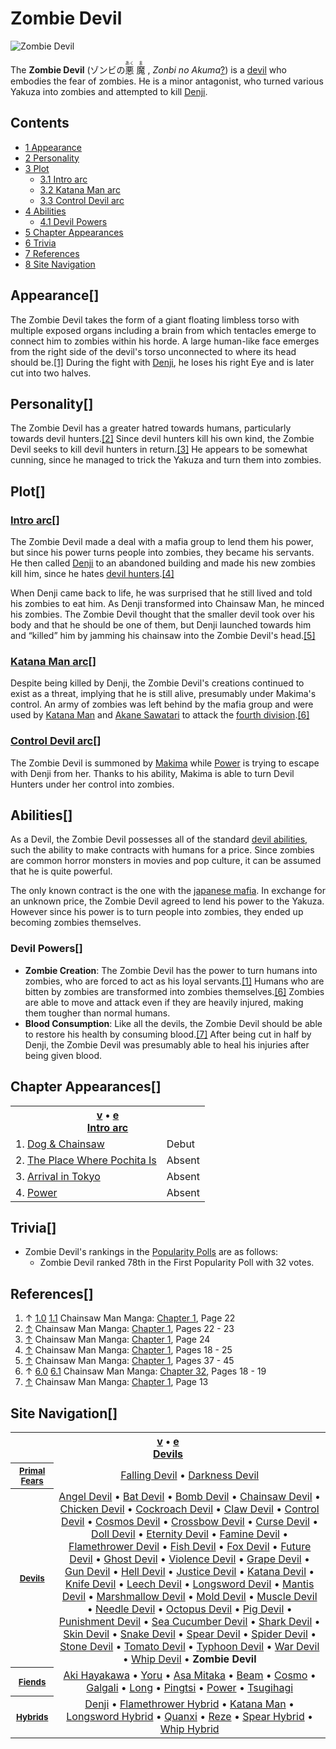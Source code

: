 # Zombie Devil

![Zombie Devil](https://static.wikia.nocookie.net/chainsaw-man/images/e/e0/Zombie_Devil_anime.png)

The **Zombie Devil** (ゾンビの<ruby lang="ja"><rb>悪</rb><rp> (</rp><rt>あく</rt><rp>) </rp></ruby> <ruby lang="ja"><rb>魔</rb><rp> (</rp><rt>ま</rt><rp>) </rp></ruby> , _Zonbi no Akuma_[?](http://en.wikipedia.org/wiki/Help:Installing_Japanese_character_sets "wikipedia:Help:Installing Japanese character sets")) is a [devil](/wiki/Devil "Devil") who embodies the fear of zombies. He is a minor antagonist, who turned various Yakuza into zombies and attempted to kill [Denji](/wiki/Denji "Denji").

## Contents

-   [1 Appearance](#Appearance)
-   [2 Personality](#Personality)
-   [3 Plot](#Plot)
    -   [3.1 Intro arc](#Intro_arc)
    -   [3.2 Katana Man arc](#Katana_Man_arc)
    -   [3.3 Control Devil arc](#Control_Devil_arc)
-   [4 Abilities](#Abilities)
    -   [4.1 Devil Powers](#Devil_Powers)
-   [5 Chapter Appearances](#Chapter_Appearances)
-   [6 Trivia](#Trivia)
-   [7 References](#References)
-   [8 Site Navigation](#Site_Navigation)

## Appearance\[[](https://auth.fandom.com/signin?redirect=https%3A%2F%2Fchainsaw-man.fandom.com%2Fwiki%2FZombie_Devil%3Fveaction%3Dedit%26section%3D1&uselang=en "Sign in to edit")\]

The Zombie Devil takes the form of a giant floating limbless torso with multiple exposed organs including a brain from which tentacles emerge to connect him to zombies within his horde. A large human-like face emerges from the right side of the devil's torso unconnected to where its head should be.[\[1\]](#cite_note-Ch1Pg22-1) During the fight with [Denji](/wiki/Denji "Denji"), he loses his right Eye and is later cut into two halves.

## Personality\[[](https://auth.fandom.com/signin?redirect=https%3A%2F%2Fchainsaw-man.fandom.com%2Fwiki%2FZombie_Devil%3Fveaction%3Dedit%26section%3D2&uselang=en "Sign in to edit")\]

The Zombie Devil has a greater hatred towards humans, particularly towards devil hunters.[\[2\]](#cite_note-Ch1Pg22_-_23-2) Since devil hunters kill his own kind, the Zombie Devil seeks to kill devil hunters in return.[\[3\]](#cite_note-Ch1Pg24-3) He appears to be somewhat cunning, since he managed to trick the Yakuza and turn them into zombies.

## Plot\[[](https://auth.fandom.com/signin?redirect=https%3A%2F%2Fchainsaw-man.fandom.com%2Fwiki%2FZombie_Devil%3Fveaction%3Dedit%26section%3D3&uselang=en "Sign in to edit")\]

### [Intro arc](/wiki/Intro_arc "Intro arc")\[[](https://auth.fandom.com/signin?redirect=https%3A%2F%2Fchainsaw-man.fandom.com%2Fwiki%2FZombie_Devil%3Fveaction%3Dedit%26section%3D4&uselang=en "Sign in to edit")\]

The Zombie Devil made a deal with a mafia group to lend them his power, but since his power turns people into zombies, they became his servants. He then called [Denji](/wiki/Denji "Denji") to an abandoned building and made his new zombies kill him, since he hates [devil hunters](/wiki/Devil_Hunter "Devil Hunter").[\[4\]](#cite_note-Ch1Pg18_-_25-4)

When Denji came back to life, he was surprised that he still lived and told his zombies to eat him. As Denji transformed into Chainsaw Man, he minced his zombies. The Zombie Devil thought that the smaller devil took over his body and that he should be one of them, but Denji launched towards him and “killed” him by jamming his chainsaw into the Zombie Devil's head.[\[5\]](#cite_note-Ch1Pg37_-_45-5)

### [Katana Man arc](/wiki/Katana_Man_arc "Katana Man arc")\[[](https://auth.fandom.com/signin?redirect=https%3A%2F%2Fchainsaw-man.fandom.com%2Fwiki%2FZombie_Devil%3Fveaction%3Dedit%26section%3D5&uselang=en "Sign in to edit")\]

Despite being killed by Denji, the Zombie Devil's creations continued to exist as a threat, implying that he is still alive, presumably under Makima's control. An army of zombies was left behind by the mafia group and were used by [Katana Man](/wiki/Katana_Man "Katana Man") and [Akane Sawatari](/wiki/Akane_Sawatari "Akane Sawatari") to attack the [fourth division](/wiki/Tokyo_Special_Division_4 "Tokyo Special Division 4").[\[6\]](#cite_note-Ch32Pg18_-_19-6)

### [Control Devil arc](/wiki/Control_Devil_arc "Control Devil arc")\[[](https://auth.fandom.com/signin?redirect=https%3A%2F%2Fchainsaw-man.fandom.com%2Fwiki%2FZombie_Devil%3Fveaction%3Dedit%26section%3D6&uselang=en "Sign in to edit")\]

The Zombie Devil is summoned by [Makima](/wiki/Makima "Makima") while [Power](/wiki/Power "Power") is trying to escape with Denji from her. Thanks to his ability, Makima is able to turn Devil Hunters under her control into zombies.

## Abilities\[[](https://auth.fandom.com/signin?redirect=https%3A%2F%2Fchainsaw-man.fandom.com%2Fwiki%2FZombie_Devil%3Fveaction%3Dedit%26section%3D7&uselang=en "Sign in to edit")\]

As a Devil, the Zombie Devil possesses all of the standard [devil abilities](/wiki/Devil#General_Abilities "Devil"), such the ability to make contracts with humans for a price. Since zombies are common horror monsters in movies and pop culture, it can be assumed that he is quite powerful.

The only known contract is the one with the [japanese mafia](http://en.wikipedia.org/wiki/Yakuza "wikipedia:Yakuza"). In exchange for an unknown price, the Zombie Devil agreed to lend his power to the Yakuza. However since his power is to turn people into zombies, they ended up becoming zombies themselves.

### Devil Powers\[[](https://auth.fandom.com/signin?redirect=https%3A%2F%2Fchainsaw-man.fandom.com%2Fwiki%2FZombie_Devil%3Fveaction%3Dedit%26section%3D8&uselang=en "Sign in to edit")\]

-   **Zombie Creation**: The Zombie Devil has the power to turn humans into zombies, who are forced to act as his loyal servants.[\[1\]](#cite_note-Ch1Pg22-1) Humans who are bitten by zombies are transformed into zombies themselves.[\[6\]](#cite_note-Ch32Pg18_-_19-6) Zombies are able to move and attack even if they are heavily injured, making them tougher than normal humans.
-   **Blood Consumption**: Like all the devils, the Zombie Devil should be able to restore his health by consuming blood.[\[7\]](#cite_note-Ch1Pg13-7) After being cut in half by Denji, the Zombie Devil was presumably able to heal his injuries after being given blood.

## Chapter Appearances\[[](https://auth.fandom.com/signin?redirect=https%3A%2F%2Fchainsaw-man.fandom.com%2Fwiki%2FZombie_Devil%3Fveaction%3Dedit%26section%3D9&uselang=en "Sign in to edit")\]

<table><tbody><tr><th colspan="2"><span><a href="/wiki/Template:Appearance/Intro_Arc" title="Template:Appearance/Intro Arc"><span title="View this template">v</span></a>&nbsp;<span>•</span>&nbsp;<a target="_blank" rel="noreferrer noopener" href="https://chainsaw-man.fandom.com/wiki/Template:Appearance/Intro_Arc?action=edit"><span title="You can edit this template. Please use the preview button before saving.">e</span></a></span><center><a href="/wiki/Intro_arc" title="Intro arc"><span>Intro arc</span></a></center></th></tr><tr><td>1. <a href="/wiki/Chapter_1" title="Chapter 1">Dog &amp; Chainsaw</a></td><td><span>Debut</span></td></tr><tr><td>2. <a href="/wiki/Chapter_2" title="Chapter 2">The Place Where Pochita Is</a></td><td><span>Absent</span></td></tr><tr><td>3. <a href="/wiki/Chapter_3" title="Chapter 3">Arrival in Tokyo</a></td><td><span>Absent</span></td></tr><tr><td>4. <a href="/wiki/Chapter_4" title="Chapter 4">Power</a></td><td><span>Absent</span></td></tr></tbody></table>

## Trivia\[[](https://auth.fandom.com/signin?redirect=https%3A%2F%2Fchainsaw-man.fandom.com%2Fwiki%2FZombie_Devil%3Fveaction%3Dedit%26section%3D10&uselang=en "Sign in to edit")\]

-   Zombie Devil's rankings in the [Popularity Polls](/wiki/Popularity_Polls "Popularity Polls") are as follows:
    -   Zombie Devil ranked 78th in the First Popularity Poll with 32 votes.

## References\[[](https://auth.fandom.com/signin?redirect=https%3A%2F%2Fchainsaw-man.fandom.com%2Fwiki%2FZombie_Devil%3Fveaction%3Dedit%26section%3D11&uselang=en "Sign in to edit")\]

1.  ↑ [1.0](#cite_ref-Ch1Pg22_1-0) [1.1](#cite_ref-Ch1Pg22_1-1) Chainsaw Man Manga: [Chapter 1](/wiki/Chapter_1 "Chapter 1"), Page 22
2.  [↑](#cite_ref-Ch1Pg22_-_23_2-0) Chainsaw Man Manga: [Chapter 1](/wiki/Chapter_1 "Chapter 1"), Pages 22 - 23
3.  [↑](#cite_ref-Ch1Pg24_3-0) Chainsaw Man Manga: [Chapter 1](/wiki/Chapter_1 "Chapter 1"), Page 24
4.  [↑](#cite_ref-Ch1Pg18_-_25_4-0) Chainsaw Man Manga: [Chapter 1](/wiki/Chapter_1 "Chapter 1"), Pages 18 - 25
5.  [↑](#cite_ref-Ch1Pg37_-_45_5-0) Chainsaw Man Manga: [Chapter 1](/wiki/Chapter_1 "Chapter 1"), Pages 37 - 45
6.  ↑ [6.0](#cite_ref-Ch32Pg18_-_19_6-0) [6.1](#cite_ref-Ch32Pg18_-_19_6-1) Chainsaw Man Manga: [Chapter 32](/wiki/Chapter_32 "Chapter 32"), Pages 18 - 19
7.  [↑](#cite_ref-Ch1Pg13_7-0) Chainsaw Man Manga: [Chapter 1](/wiki/Chapter_1 "Chapter 1"), Page 13

## Site Navigation\[[](https://auth.fandom.com/signin?redirect=https%3A%2F%2Fchainsaw-man.fandom.com%2Fwiki%2FZombie_Devil%3Fveaction%3Dedit%26section%3D12&uselang=en "Sign in to edit")\]

<table align="center" cellpadding="2" cellspacing="2"><tbody><tr><th colspan="2"><span><a href="/wiki/Template:Devils" title="Template:Devils"><span title="View this template">v</span></a>&nbsp;<span>•</span>&nbsp;<a target="_blank" rel="noreferrer noopener" href="https://chainsaw-man.fandom.com/wiki/Template:Devils?action=edit"><span title="You can edit this template. Please use the preview button before saving.">e</span></a></span><center><a href="/wiki/Devil" title="Devil"><span>Devils</span></a></center></th></tr><tr><th><small><b><a href="/wiki/Devil#Primal_Devils" title="Devil"><span>Primal Fears</span></a></b></small></th><td align="center"><a href="/wiki/Falling_Devil" title="Falling Devil">Falling Devil</a> • <a href="/wiki/Darkness_Devil" title="Darkness Devil">Darkness Devil</a></td></tr><tr><th><small><b><a href="/wiki/Devil" title="Devil"><span>Devils</span></a></b></small></th><td align="center"><a href="/wiki/Angel_Devil" title="Angel Devil">Angel Devil</a> • <a href="/wiki/Bat_Devil" title="Bat Devil">Bat Devil</a> • <a href="/wiki/Reze" title="Reze">Bomb Devil</a> • <a href="/wiki/Pochita" title="Pochita">Chainsaw Devil</a> • <a href="/wiki/Bucky" title="Bucky">Chicken Devil</a> • <a href="/wiki/Cockroach_Devil" title="Cockroach Devil">Cockroach Devil</a> • <a href="/wiki/Claw_Devil" title="Claw Devil">Claw Devil</a> • <a href="/wiki/Control_Devil" title="Control Devil">Control Devil</a> • <a href="/wiki/Cosmo" title="Cosmo">Cosmos Devil</a> • <a href="/wiki/Quanxi" title="Quanxi">Crossbow Devil</a> • <a href="/wiki/Curse_Devil" title="Curse Devil">Curse Devil</a> • <a href="/wiki/Doll_Devil" title="Doll Devil">Doll Devil</a> • <a href="/wiki/Eternity_Devil" title="Eternity Devil">Eternity Devil</a> • <a href="/wiki/Fami" title="Fami">Famine Devil</a> • <a href="/wiki/Flamethrower_Hybrid" title="Flamethrower Hybrid">Flamethrower Devil</a> • <a href="/wiki/Fish_Devil" title="Fish Devil">Fish Devil</a> • <a href="/wiki/Fox_Devil" title="Fox Devil">Fox Devil</a> • <a href="/wiki/Future_Devil" title="Future Devil">Future Devil</a> • <a href="/wiki/Ghost_Devil" title="Ghost Devil">Ghost Devil</a> • <a href="/wiki/Galgali" title="Galgali">Violence Devil</a> • <a href="/wiki/Grape_Devil" title="Grape Devil">Grape Devil</a> • <a href="/wiki/Gun_Devil" title="Gun Devil">Gun Devil</a> • <a href="/wiki/Hell_Devil" title="Hell Devil">Hell Devil</a> • <a href="/wiki/Justice_Devil" title="Justice Devil">Justice Devil</a> • <a href="/wiki/Katana_Man" title="Katana Man">Katana Devil</a> • <a href="/wiki/Knife_Devil" title="Knife Devil">Knife Devil</a> • <a href="/wiki/Leech_Devil" title="Leech Devil">Leech Devil</a> • <a href="/wiki/Longsword_Hybrid" title="Longsword Hybrid">Longsword Devil</a> • <a href="/wiki/Mantis_Devil" title="Mantis Devil">Mantis Devil</a> • <a href="/wiki/Marshmallow_Devil" title="Marshmallow Devil">Marshmallow Devil</a> • <a href="/wiki/Mold_Devil" title="Mold Devil">Mold Devil</a> • <a href="/wiki/Muscle_Devil" title="Muscle Devil">Muscle Devil</a> • <a href="/wiki/Needle_Devil" title="Needle Devil">Needle Devil</a> • <a href="/wiki/Octopus_Devil" title="Octopus Devil">Octopus Devil</a> • <a href="/wiki/Pig_Devil" title="Pig Devil">Pig Devil</a> • <a href="/wiki/Punishment_Devil" title="Punishment Devil">Punishment Devil</a> • <a href="/wiki/Sea_Cucumber_Devil" title="Sea Cucumber Devil">Sea Cucumber Devil</a> • <a href="/wiki/Beam" title="Beam">Shark Devil</a> • <a href="/wiki/Skin_Devil" title="Skin Devil">Skin Devil</a> • <a href="/wiki/Snake_Devil" title="Snake Devil">Snake Devil</a> • <a href="/wiki/Spear_Hybrid" title="Spear Hybrid">Spear Devil</a> • <a href="/wiki/Spider_Devil" title="Spider Devil">Spider Devil</a> • <a href="/wiki/Stone_Devil" title="Stone Devil">Stone Devil</a> • <a href="/wiki/Tomato_Devil" title="Tomato Devil">Tomato Devil</a> • <a href="/wiki/Typhoon_Devil" title="Typhoon Devil">Typhoon Devil</a> • <a href="/wiki/Yoru" title="Yoru">War Devil</a> • <a href="/wiki/Whip_Hybrid" title="Whip Hybrid">Whip Devil</a> • <strong>Zombie Devil</strong></td></tr><tr><th><small><b><a href="/wiki/Fiend" title="Fiend"><span>Fiends</span></a></b></small></th><td align="center"><a href="/wiki/Aki_Hayakawa" title="Aki Hayakawa">Aki Hayakawa</a> • <a href="/wiki/Yoru" title="Yoru">Yoru</a> • <a href="/wiki/Asa_Mitaka" title="Asa Mitaka">Asa Mitaka</a> • <a href="/wiki/Beam" title="Beam">Beam</a> • <a href="/wiki/Cosmo" title="Cosmo">Cosmo</a> • <a href="/wiki/Galgali" title="Galgali">Galgali</a> • <a href="/wiki/Long" title="Long">Long</a> • <a href="/wiki/Pingtsi" title="Pingtsi">Pingtsi</a> • <a href="/wiki/Power" title="Power">Power</a> • <a href="/wiki/Tsugihagi" title="Tsugihagi">Tsugihagi</a></td></tr><tr><th><small><b><a href="/wiki/Hybrid" title="Hybrid"><span>Hybrids</span></a></b></small></th><td align="center"><a href="/wiki/Denji" title="Denji">Denji</a> • <a href="/wiki/Flamethrower_Hybrid" title="Flamethrower Hybrid">Flamethrower Hybrid</a> • <a href="/wiki/Katana_Man" title="Katana Man">Katana Man</a> • <a href="/wiki/Longsword_Hybrid" title="Longsword Hybrid">Longsword Hybrid</a> • <a href="/wiki/Quanxi" title="Quanxi">Quanxi</a> • <a href="/wiki/Reze" title="Reze">Reze</a> • <a href="/wiki/Spear_Hybrid" title="Spear Hybrid">Spear Hybrid</a> • <a href="/wiki/Whip_Hybrid" title="Whip Hybrid">Whip Hybrid</a></td></tr></tbody></table>